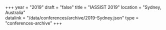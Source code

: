 +++
year = "2019"
draft = "false"
title = "IASSIST 2019"
location = "Sydney, Australia"	
datalink = "/data/conferences/archive/2019-Sydney.json"
type = "conferences-archive"
+++
